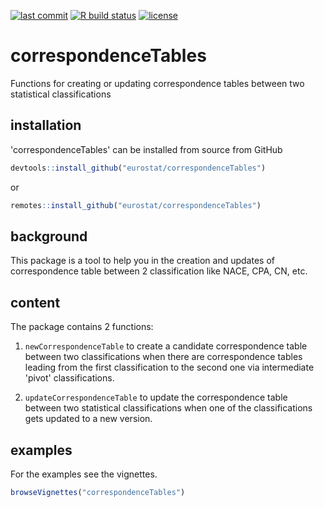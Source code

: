<!-- badges: start -->
[![last commit](https://img.shields.io/github/last-commit/eurostat/correspondenceTables?style=flat)](https://github.com/eurostat/correspondenceTables/commits/)
[![R build
status](https://github.com/eurostat/correspondenceTables/workflows/R-CMD-check/badge.svg)](https://github.com/eurostat/correspondenceTables/actions)
[![license](https://img.shields.io/badge/license-EUPL-success)](https://joinup.ec.europa.eu/collection/eupl/eupl-text-eupl-12)
<!-- badges: end -->

# correspondenceTables
Functions for creating or updating correspondence tables between two statistical classifications

## installation

'correspondenceTables' can be installed from source from GitHub
```R
devtools::install_github("eurostat/correspondenceTables")
```

or

```R
remotes::install_github("eurostat/correspondenceTables")
```

## background

This package is a tool to help you in the creation and updates of correspondence table between 2 classification like NACE, CPA, CN, etc.

## content

The package contains 2 functions:

1. `newCorrespondenceTable` to create a candidate correspondence table between two classifications when there are correspondence tables leading from the first classification to the second one via intermediate 'pivot' classifications.

2. `updateCorrespondenceTable` to update the correspondence table between two statistical classifications when one of the classifications gets updated to a new version.


## examples

For the examples see the vignettes.
```R
browseVignettes("correspondenceTables")
```
